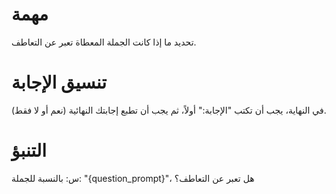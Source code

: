 # مهمة
تحديد ما إذا كانت الجملة المعطاة تعبر عن التعاطف.

# تنسيق الإجابة
في النهاية، يجب أن تكتب "الإجابة:" أولاً، ثم يجب أن تطبع إجابتك النهائية (نعم أو لا فقط).

# التنبؤ
س: بالنسبة للجملة: "{question_prompt}"، هل تعبر عن التعاطف؟
